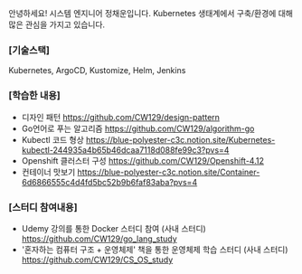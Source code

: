 안녕하세요! 시스템 엔지니어 정채운입니다.
Kubernetes 생태계에서 구축/환경에 대해 많은 관심을 가지고 있습니다.

### [기술스택]
Kubernetes, ArgoCD, Kustomize, Helm, Jenkins

### [학습한 내용]
* 디자인 패턴 https://github.com/CW129/design-pattern
* Go언어로 푸는 알고리즘 https://github.com/CW129/algorithm-go
* Kubectl 코드 형상 https://blue-polyester-c3c.notion.site/Kubernetes-kubectl-244935a4b65b46dcaa7118d088fe99c3?pvs=4
* Openshift 클러스터 구성 https://github.com/CW129/Openshift-4.12
* 컨테이너 맛보기 https://blue-polyester-c3c.notion.site/Container-6d6866555c4d4fd5bc52b9b6faf83aba?pvs=4


### [스터디 참여내용]
* Udemy 강의를 통한 Docker 스터디 참여 (사내 스터디) https://github.com/CW129/go_lang_study
* '혼자하는 컴퓨터 구조 + 운영체제' 책을 통한 운영체제 학습 스터디 (사내 스터디) https://github.com/CW129/CS_OS_study

<!--
**CW129/CW129** is a ✨ _special_ ✨ repository because its `README.md` (this file) appears on your GitHub profile.

Here are some ideas to get you started:

- 🔭 I’m currently working on ...
- 🌱 I’m currently learning ...
- 👯 I’m looking to collaborate on ...
- 🤔 I’m looking for help with ...
- 💬 Ask me about ...
- 📫 How to reach me: ...
- 😄 Pronouns: ...
- ⚡ Fun fact: ...
-->
